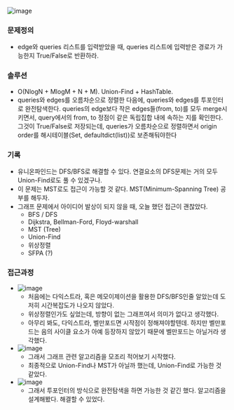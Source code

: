 ![image](https://user-images.githubusercontent.com/16419202/235305052-7a05301a-138a-483a-8c88-35200d31599b.png)


### 문제정의
- edge와 queries 리스트를 입력받았을 때, queries 리스트에 입력받은 경로가 가능한지 True/False로 반환하라.
### 솔루션
- O(NlogN + MlogM + N + M). Union-Find + HashTable. 
- queries와 edges를 오름차순으로 정렬한 다음에, queries와 edges를 투포인터로 완전탐색한다. queries의 edge보다 작은 edges들(from, to)를 모두 merge시키면서, query에서의 from, to 정점이 같은 독립집합 내에 속하는 지를 확인한다. 그것이 True/False로 저장되는데, queries가 오름차순으로 정렬하면서 origin order를 해시테이블(Set, defaultdict(list))로 보존해둬야한다
### 기록
- 유니온파인드는 DFS/BFS로 해결할 수 있다. 연결요소의 DFS문제는 거의 모두 Union-Find로도 풀 수 있겠구나. 
- 이 문제는 MST로도 접근이 가능할 것 같다. MST(Minimum-Spanning Tree) 공부를 해두자. 
- 그래프 문제에서 아이디어 발상이 되지 않을 때, 오늘 했던 접근이 괜찮았다. 
  - BFS / DFS
  - Dijkstra, Bellman-Ford, Floyd-warshall
  - MST (Tree)
  - Union-Find
  - 위상정렬
  - SFPA (?)
### 접근과정
- ![image](https://user-images.githubusercontent.com/16419202/235305344-0aaaa99e-6ac2-46d0-a755-6eb022b32f25.png)
  - 처음에는 다익스트라, 혹은 메모이제이션을 활용한 DFS/BFS인줄 알았는데 도저히 시간복잡도가 나오지 않았다. 
  - 위상정렬인가도 싶었는데, 방향이 없는 그래프여서 의미가 없다고 생각했다. 
  - 아무리 봐도, 다익스트라, 벨만포드면 시작점이 정해져야할텐데. 하지만 벨만포드는 음의 사이클 요소가 아예 등장하지 않았기 때문에 벨만포드는 아닐거라 생각했다. 
- ![image](https://user-images.githubusercontent.com/16419202/235305349-68a3ced5-0c45-4864-b49d-e2b592303037.png)
  - 그래서 그래프 관련 알고리즘을 모조리 적어보기 시작했다. 
  - 최종적으로 Union-Find나 MST가 아닐까 했는데, Union-Find로 가능한 것 같았다.
- ![image](https://user-images.githubusercontent.com/16419202/235305358-dfd0a890-d03a-4608-998b-2f2311d6603c.png)
  - 그래서 투포인터의 방식으로 완전탐색을 하면 가능한 것 같긴 했다. 알고리즘을 설계해봤다. 해결할 수 있었다. 
